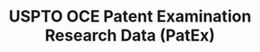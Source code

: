 ---
bigquery: https://console.cloud.google.com/bigquery?p=patents-public-data&d=uspto_oce_pair&page=dataset
citation: 'Graham, S. Marco, A., and Miller, A. (2015). “The USPTO Patent Examination
  Research Dataset: A Window on the Process of Patent Examination.”'
contributors: Graham, S. Marco, A., Miller, A.
cost: None
description: The latest version of PatEx (referred to below as the 2020 release) contains
  detailed information on nearly 11.9 million publicly-viewable provisional and non-provisional
  patent applications to the USPTO and over 4.6 million Patent Cooperation Treaty
  (PCT) applications. It is based on data that OCE downloaded from the Patent Examination
  Data System (PEDS) in April, 2021. The PEDS data are sourced from Public PAIR. The
  first time that OCE used PEDS as the basis of PatEx was for the 2019 release. We
  took the PEDS data and organized it into the familiar PatEx data files, which are
  based on the organization of the Public PAIR portal. The data files include information
  on each application’s characteristics, prosecution history, continuation history,
  claims of foreign priority, patent term adjustment history, publication history,
  and correspondence address information.
documentation: 'For the 2019 and later releases, new technical documentation is available
  https://www.uspto.gov/sites/default/files/documents/PatEx-2019-Technical-Doc.pdf


  A document describing the 2014-2017 data sets is available and can be cited as:
  Graham, Stuart J.H. and Marco, Alan C. and Miller, Richard, The USPTO Patent Examination
  Research Dataset: A Window on the Process of Patent Examination (November 30, 2015).
  Available at SSRN: https://ssrn.com/abstract=2702637.'
last_edit: Mon, 04 Apr 2022 19:06:22 GMT
location: https://www.uspto.gov/ip-policy/economic-research/research-datasets/patent-examination-research-dataset-public-pair
maintained_by: EconomicsData@uspto.gov
related_publications: https://ssrn.com/abstract=29956744, https://ssrn.com/abstract=2702637
schema_fields: '[''examiner_name_last'', ''event_description'', ''uspc_class'', ''appl_status_date'',
  ''inventor_address_type'', ''correspondence_street_line_1'', ''status_code'', ''atty_docket_number'',
  ''earliest_pgpub_date'', ''inventor_name_middle'', ''examiner_name_middle'', ''child_application_number'',
  ''application_number_pair'', ''uspc_subclass'', ''child_filing_date'', ''inventor_rank'',
  ''disposal_type'', ''parent_country'', ''wipo_pub_number'', ''inventor_region_code'',
  ''confirm_number'', ''parent_filing_date'', ''customer_number'', ''abandon_date'',
  ''correspondence_city'', ''patent_number'', ''foreign_parent_id'', ''aia_first_to_file'',
  ''patent_issue_date'', ''event_code'', ''examiner_id'', ''inventor_name_first'',
  ''small_entity_indicator'', ''correspondence_name_line_1'', ''examiner_art_unit'',
  ''appl_status_code'', ''correspondence_name_line_2'', ''invention_subject_matter'',
  ''correspondence_region_code'', ''application_number'', ''correspondence_postal_code'',
  ''parent_application_number'', ''correspondence_region_name'', ''earliest_pgpub_number'',
  ''correspondence_country_code'', ''correspondence_country_name'', ''parent_country_code'',
  ''file_location'', ''invention_title'', ''filing_date'', ''inventor_name_last'',
  ''inventor_country_code'', ''application_type'', ''examiner_name_first'', ''file_location_date'',
  ''wipo_pub_date'', ''continuation_type'', ''correspondence_street_line_2'', ''sequence_number'',
  ''status_description'', ''recorded_date'', ''inventor_country_name'', ''foreign_parent_date'']'
shortname: patex
tags:
- patents
- legal
- history
terms_of_use: 'USPTO’s online databases are not designed or intended to be a source
  for bulk downloads of USPTO data when accessed through the website’s interfaces.
  Individuals, companies, IP addresses, or blocks of IP addresses who, in effect,
  deny or decrease service by generating unusually high numbers of database accesses
  (searches, pages, or hits), whether generated manually or in an automated fashion,
  may be denied access to USPTO servers without notice.


  Bulk data products may be separately obtained from the USPTO, either for free or
  at the cost of dissemination. For details, see information on Electronic Bulk Data
  Products: https://www.uspto.gov/learning-and-resources/electronic-bulk-data-products'
title: USPTO OCE Patent Examination Research Data (PatEx)
uuid: 4342caa7-23af-420c-b2f6-6088f133df6a
---
